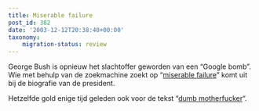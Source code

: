 ```yaml
---
title: Miserable failure
post_id: 382
date: '2003-12-12T20:38:40+00:00'
taxonomy:
    migration-status: review
---
```

George Bush is opnieuw het slachtoffer geworden van een “Google bomb”. Wie met behulp van de zoekmachine zoekt op “[miserable failure](http://www.google.com/search?q=miserable+failure&hl=en&lr=&safe=off)” komt uit bij de biografie van de president.

Hetzelfde gold enige tijd geleden ook voor de tekst “[dumb motherfucker](http://www.google.com/search?q=dumb+motherfucker&hl=en&lr=&safe=off)“.